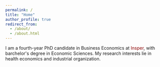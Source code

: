 ```yaml
---
permalink: /
title: "Home"
author_profile: true
redirect_from: 
  - /about/
  - /about.html
---
```


I am a fourth-year PhD candidate in Business Economics at <a href="https://www.insper.edu.br/en/graduate/doctoral-program/doctoral-in-business-economics-phd-in-business-economics/" style="text-decoration:none;color:#8B0000">Insper</a>, with barchelor's degree in Economic Sciences. My research interests lie in health economics and industrial organization.
